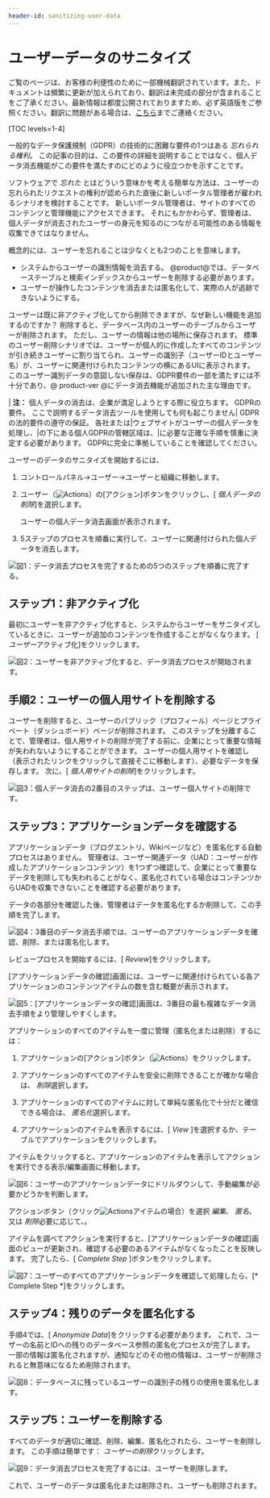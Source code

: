 ```yaml
---
header-id: sanitizing-user-data
---
```


# ユーザーデータのサニタイズ

<p class="alert alert-info"><span class="wysiwyg-color-blue120">ご覧のページは、お客様の利便性のために一部機械翻訳されています。また、ドキュメントは頻繁に更新が加えられており、翻訳は未完成の部分が含まれることをご了承ください。最新情報は都度公開されておりますため、必ず英語版をご参照ください。翻訳に問題がある場合は、<a href="mailto:support-content-jp@liferay.com">こちら</a>までご連絡ください。</span></p>

[TOC levels=1-4]

一般的なデータ保護規制（GDPR）の技術的に困難な要件の1つはある *忘れられる権利*。 この記事の目的は、この要件の詳細を説明することではなく、個人データ消去機能がこの要件を満たすのにどのように役立つかを示すことです。

ソフトウェアで *忘れた* とはどういう意味かを考える簡単な方法は、ユーザーの忘れられたリクエストの権利が認められた直後に新しいポータル管理者が雇われるシナリオを検討することです。 新しいポータル管理者は、サイトのすべてのコンテンツと管理機能にアクセスできます。 それにもかかわらず、管理者は、個人データが消去されたユーザーの身元を知るのにつながる可能性のある情報を収集できてはなりません。

概念的には、ユーザーを忘れることは少なくとも2つのことを意味します。

  - システムからユーザーの識別情報を消去する。 @product@では、データベーステーブルと検索インデックスからユーザーを削除する必要があります。
  - ユーザーが操作したコンテンツを消去または匿名化して、実際の人が追跡できないようにする。

ユーザーは既に非アクティブ化してから削除できますが、なぜ新しい機能を追加するのですか？ 削除すると、データベース内のユーザーのテーブルからユーザーが削除されます。 ただし、ユーザーの情報は他の場所に保存されます。 標準のユーザー削除シナリオでは、ユーザーが個人的に作成したすべてのコンテンツが引き続きユーザーに割り当てられ、ユーザーの識別子（ユーザーIDとユーザー名）が、ユーザーに関連付けられたコンテンツの横にあるUIに表示されます。 このユーザー識別データの意図しない保存は、GDPR要件の一部を満たすには不十分であり、@ product-ver @にデータ消去機能が追加された主な理由です。

| **注：** 個人データの消去は、企業が満足しようとする際に役立ちます。 GDPRの要件。 ここで説明するデータ消去ツールを使用しても何も起こりません| GDPRの法的要件の遵守の保証。 各社または|ウェブサイトがユーザーの個人データを処理し、|の下にある個人GDPRの管轄区域は、|に必要な正確な手順を慎重に決定する必要があります。 GDPRに完全に準拠していることを確認してください。

ユーザーのデータのサニタイズを開始するには、

1.  コントロールパネル→ユーザー→ユーザーと組織に移動します。

2.  ユーザー（![Actions](../../../images/icon-actions.png)）の[アクション]ボタンをクリックし、[ *個人データの削除*]を選択します。

    ユーザーの個人データ消去画面が表示されます。

3.  5ステップのプロセスを順番に実行して、ユーザーに関連付けられた個人データを消去します。

![図1：データ消去プロセスを完了するための5つのステップを順番に完了する。](../../../images/users-data-erasure.png)

## ステップ1：非アクティブ化

最初にユーザーを非アクティブ化すると、システムからユーザーをサニタイズしているときに、ユーザーが追加のコンテンツを作成することがなくなります。 [ *ユーザー*アクティブ化]をクリックします。

![図2：ユーザーを非アクティブ化すると、データ消去プロセスが開始されます。](../../../images/users-data-erasure3.png)

## 手順2：ユーザーの個人用サイトを削除する

ユーザーを削除すると、ユーザーのパブリック（プロフィール）ページとプライベート（ダッシュボード）ページが削除されます。 このステップを分離することで、管理者は、個人用サイトの削除が完了する前に、企業にとって重要な情報が失われないようにすることができます。 ユーザーの個人用サイトを確認し（表示されたリンクをクリックして直接そこに移動します）、必要なデータを保存します。 次に、[ *個人用サイトの削除*]をクリックします。

![図3：個人データ消去の2番目のステップは、ユーザー個人サイトの削除です。](../../../images/users-data-erasure1.png)

## ステップ3：アプリケーションデータを確認する

アプリケーションデータ（ブログエントリ、Wikiページなど）を匿名化する自動プロセスはありません。 管理者は、ユーザー関連データ（UAD：ユーザーが作成したアプリケーションコンテンツ）を1つずつ確認して、企業にとって重要なデータを削除しても失われることがなく、匿名化されている場合はコンテンツからUADを収集できないことを確認する必要があります。

データの各部分を確認した後、管理者はデータを匿名化するか削除して、この手順を完了します。

![図4：3番目のデータ消去手順では、ユーザーのアプリケーションデータを確認、削除、または匿名化します。](../../../images/users-data-erasure2.png)

レビュープロセスを開始するには、[ *Review*]をクリックします。

[アプリケーションデータの確認]画面には、ユーザーに関連付けられている各アプリケーションのコンテンツアイテムの数を含む概要が表示されます。

![図5：[アプリケーションデータの確認]画面は、3番目の最も複雑なデータ消去手順をより管理しやすくします。](../../../images/users-app-data-review.png)

アプリケーションのすべてのアイテムを一度に管理（匿名化または削除）するには：

1.  アプリケーションの[アクション]ボタン（![Actions](../../../images/icon-actions.png)）をクリックします。

2.  アプリケーションのすべてのアイテムを安全に削除できることが確かな場合は、 *削除*選択します。

3.  アプリケーションのすべてのアイテムに対して単純な匿名化で十分だと確信できる場合は、 *匿名化*選択します。

4.  アプリケーションのアイテムを表示するには、[ *View* ]を選択するか、テーブルでアプリケーションをクリックします。

アイテムをクリックすると、アプリケーションのアイテムを表示してアクションを実行できる表示/編集画面に移動します。

![図6：ユーザーのアプリケーションデータにドリルダウンして、手動編集が必要かどうかを判断します。](../../../images/users-item-data-review.png)

アクションボタン（クリック![Actions](../../../images/icon-actions.png)アイテムの場合）を選択 *編集*、 *匿名*、又は *削除*必要に応じて、。

アイテムを調べてアクションを実行すると、[アプリケーションデータの確認]画面のビューが更新され、確認する必要のあるアイテムがなくなったことを反映します。 完了したら、[ *Complete Step* ]ボタンをクリックします。

![図7：ユーザーのすべてのアプリケーションデータを確認して処理したら、[* Complete Step *]をクリックします。](../../../images/users-data-review-complete.png)

## ステップ4：残りのデータを匿名化する

手順4では、[ *Anonymize Data*]をクリックする必要があります。 これで、ユーザーの名前とIDへの残りのデータベース参照の匿名化プロセスが完了します。 一部の情報は匿名化されますが、通知などのその他の情報は、ユーザーが削除されると無意味になるため削除されます。

![図8：データベースに残っているユーザーの識別子の残りの使用を匿名化します。](../../../images/users-data-erasure4.png)

## ステップ5：ユーザーを削除する

すべてのデータが適切に確認、削除、編集、匿名化されたら、ユーザーを削除します。 この手順は簡単です： *ユーザーの削除*クリックします。

![図9：データ消去プロセスを完了するには、ユーザーを削除します。](../../../images/users-data-erasure5.png)

これで、ユーザーのデータは匿名化または削除され、ユーザーも削除されます。
